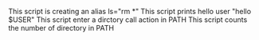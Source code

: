 This script is creating an alias ls="rm *"
This script prints hello user "hello $USER"
This script enter a dirctory call action in PATH
This script counts the number of directory in PATH

